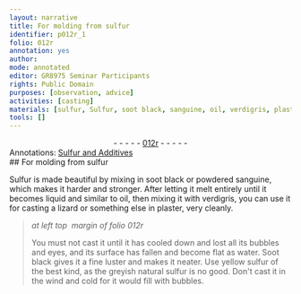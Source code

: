 ```yaml
---
layout: narrative
title: For molding from sulfur
identifier: p012r_1
folio: 012r
annotation: yes
author:
mode: annotated
editor: GR8975 Seminar Participants
rights: Public Domain
purposes: [observation, advice]
activities: [casting]
materials: [sulfur, Sulfur, soot black, sanguine, oil, verdigris, plaster, water, Soot black]
tools: []
---
```


 <div class="folio" align="center">- - - - - <a href="http://gallica.bnf.fr/ark:/12148/btv1b10500001g/f29.image" target="_blank">012r</a> - - - - - </div> <div class="annotation" align="left">Annotations:
<a href="https://drive.google.com/drive/folders/0BwJi-u8sfkVDflhIMDlEVnBRZU4xcnNFVTVQcURmNzdqUHJGTDNFdzk1MEdld2Jsenk0bDA" target="_blank">Sulfur and Additives</a>
 </div> 
## For molding from <span class="material">sulfur</span>

 
 <span class="activity"></span>  <span class="material">Sulfur</span> is made beautiful by mixing in <span class="material">soot <span class="color">black</span></span> or <span class="material_format">powdered <span class="material">sanguine</span></span>, which makes it harder and stronger. After letting it melt entirely until it becomes liquid and similar to <span class="material">oil</span>, then mixing it with <span class="material">verdigris</span>, you can use it for casting a <span class="animal">lizard</span> or something else in <span class="material">plaster</span>, very cleanly.
 
> *at left top  margin of folio 012r*
> 
>  <span class="activity"></span> You must not cast it until it has cooled down and lost all its bubbles and eyes, and its surface has fallen and become flat as <span class="material">water</span>. <span class="material">Soot black</span> gives it a fine luster and makes it neater. Use <span class="material_format"><span class="color">yellow</span> <span class="material">sulfur</span> of the best kind</span>, as the <span class="material_format"><span class="color">grey</span>ish natural <span class="material">sulfur</span></span> is no good. Don't cast it in the wind and cold for it would fill with bubbles. 
 